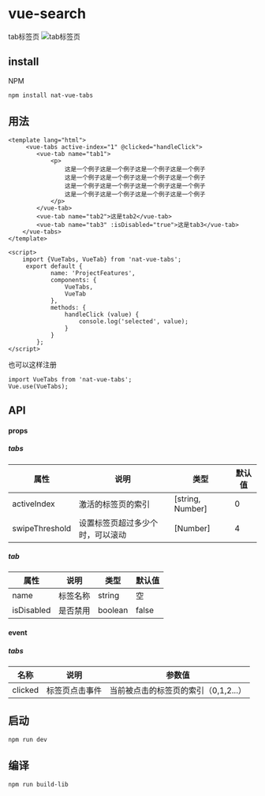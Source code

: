 # vue-search
tab标签页
![tab标签页](//cdn.51talk.com/apollo/images/e08474e30ea4b87eeabbe4eb2c8b01a5.png)
## install
NPM
```
npm install nat-vue-tabs
```
## 用法
```
<template lang="html">
     <vue-tabs active-index="1" @clicked="handleClick">
        <vue-tab name="tab1">
            <p>
                这是一个例子这是一个例子这是一个例子这是一个例子
                这是一个例子这是一个例子这是一个例子这是一个例子
                这是一个例子这是一个例子这是一个例子这是一个例子
                这是一个例子这是一个例子这是一个例子这是一个例子
            </p>
        </vue-tab>
        <vue-tab name="tab2">这是tab2</vue-tab>
        <vue-tab name="tab3" :isDisabled="true">这是tab3</vue-tab>
    </vue-tabs>
</template>
```
```
<script>
    import {VueTabs, VueTab} from 'nat-vue-tabs';
     export default {
            name: 'ProjectFeatures',
            components: {
                VueTabs,
                VueTab
            },
            methods: {
                handleClick (value) {
                    console.log('selected', value);
                }
            }
        };
</script>
```
也可以这样注册
```
import VueTabs from 'nat-vue-tabs';
Vue.use(VueTabs);
```

## API
#### props
##### tabs
属性 | 说明 | 类型 | 默认值
---|---|---|---
activeIndex | 激活的标签页的索引 | [string, Number] | 0
swipeThreshold | 设置标签页超过多少个时，可以滚动 | [Number] | 4  
##### tab
属性 | 说明 | 类型 | 默认值
---|---|---|---
name | 标签名称 | string | 空 
isDisabled | 是否禁用 | boolean | false
#### event
##### tabs
名称 | 说明 | 参数值
---|---|---
clicked | 标签页点击事件 | 当前被点击的标签页的索引（0,1,2...） 

## 启动
```
npm run dev
```
## 编译
```
npm run build-lib
```
